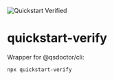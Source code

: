 ![Quickstart Verified](https://img.shields.io/endpoint?url=https://raw.githubusercontent.com/quickstart-doctor/badges/refs/heads/main/verified.json)

# quickstart-verify

Wrapper for @qsdoctor/cli:

```bash
npx quickstart-verify
```


